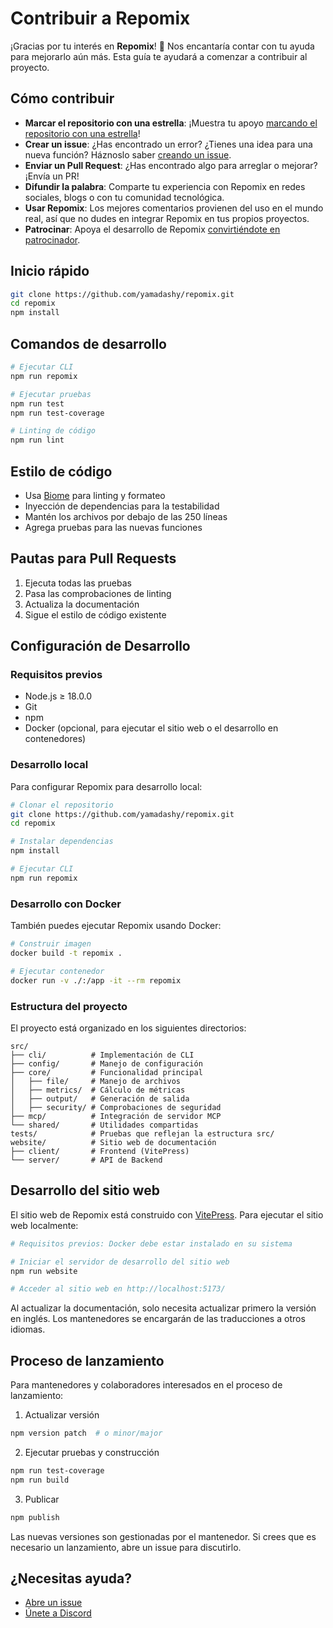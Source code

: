 # Contribuir a Repomix

¡Gracias por tu interés en **Repomix**! 🚀 Nos encantaría contar con tu ayuda para mejorarlo aún más. Esta guía te ayudará a comenzar a contribuir al proyecto.

## Cómo contribuir

- **Marcar el repositorio con una estrella**: ¡Muestra tu apoyo [marcando el repositorio con una estrella](https://github.com/yamadashy/repomix)!
- **Crear un issue**: ¿Has encontrado un error? ¿Tienes una idea para una nueva función? Háznoslo saber [creando un issue](https://github.com/yamadashy/repomix/issues).
- **Enviar un Pull Request**: ¿Has encontrado algo para arreglar o mejorar? ¡Envía un PR!
- **Difundir la palabra**: Comparte tu experiencia con Repomix en redes sociales, blogs o con tu comunidad tecnológica.
- **Usar Repomix**: Los mejores comentarios provienen del uso en el mundo real, así que no dudes en integrar Repomix en tus propios proyectos.
- **Patrocinar**: Apoya el desarrollo de Repomix [convirtiéndote en patrocinador](https://github.com/sponsors/yamadashy).

## Inicio rápido

```bash
git clone https://github.com/yamadashy/repomix.git
cd repomix
npm install
```

## Comandos de desarrollo

```bash
# Ejecutar CLI
npm run repomix

# Ejecutar pruebas
npm run test
npm run test-coverage

# Linting de código
npm run lint
```

## Estilo de código

- Usa [Biome](https://biomejs.dev/) para linting y formateo
- Inyección de dependencias para la testabilidad
- Mantén los archivos por debajo de las 250 líneas
- Agrega pruebas para las nuevas funciones

## Pautas para Pull Requests

1. Ejecuta todas las pruebas
2. Pasa las comprobaciones de linting
3. Actualiza la documentación
4. Sigue el estilo de código existente

## Configuración de Desarrollo

### Requisitos previos

- Node.js ≥ 18.0.0
- Git
- npm
- Docker (opcional, para ejecutar el sitio web o el desarrollo en contenedores)

### Desarrollo local

Para configurar Repomix para desarrollo local:

```bash
# Clonar el repositorio
git clone https://github.com/yamadashy/repomix.git
cd repomix

# Instalar dependencias
npm install

# Ejecutar CLI
npm run repomix
```

### Desarrollo con Docker

También puedes ejecutar Repomix usando Docker:

```bash
# Construir imagen
docker build -t repomix .

# Ejecutar contenedor
docker run -v ./:/app -it --rm repomix
```

### Estructura del proyecto

El proyecto está organizado en los siguientes directorios:

```
src/
├── cli/          # Implementación de CLI
├── config/       # Manejo de configuración
├── core/         # Funcionalidad principal
│   ├── file/     # Manejo de archivos
│   ├── metrics/  # Cálculo de métricas
│   ├── output/   # Generación de salida
│   ├── security/ # Comprobaciones de seguridad
├── mcp/          # Integración de servidor MCP
└── shared/       # Utilidades compartidas
tests/            # Pruebas que reflejan la estructura src/
website/          # Sitio web de documentación
├── client/       # Frontend (VitePress)
└── server/       # API de Backend
```

## Desarrollo del sitio web

El sitio web de Repomix está construido con [VitePress](https://vitepress.dev/). Para ejecutar el sitio web localmente:

```bash
# Requisitos previos: Docker debe estar instalado en su sistema

# Iniciar el servidor de desarrollo del sitio web
npm run website

# Acceder al sitio web en http://localhost:5173/
```

Al actualizar la documentación, solo necesita actualizar primero la versión en inglés. Los mantenedores se encargarán de las traducciones a otros idiomas.

## Proceso de lanzamiento

Para mantenedores y colaboradores interesados en el proceso de lanzamiento:

1. Actualizar versión
```bash
npm version patch  # o minor/major
```

2. Ejecutar pruebas y construcción
```bash
npm run test-coverage
npm run build
```

3. Publicar
```bash
npm publish
```

Las nuevas versiones son gestionadas por el mantenedor. Si crees que es necesario un lanzamiento, abre un issue para discutirlo.

## ¿Necesitas ayuda?

- [Abre un issue](https://github.com/yamadashy/repomix/issues)
- [Únete a Discord](https://discord.gg/wNYzTwZFku)
